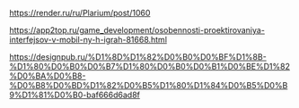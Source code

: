 https://render.ru/ru/Plarium/post/1060

https://app2top.ru/game_development/osobennosti-proektirovaniya-interfejsov-v-mobil-ny-h-igrah-81668.html

https://designpub.ru/%D1%8D%D1%82%D0%B0%D0%BF%D1%8B-%D1%80%D0%B0%D0%B7%D1%80%D0%B0%D0%B1%D0%BE%D1%82%D0%BA%D0%B8-%D0%B8%D0%BD%D1%82%D0%B5%D1%80%D1%84%D0%B5%D0%B9%D1%81%D0%B0-baf666d6ad8f